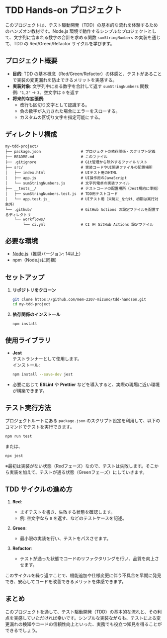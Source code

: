 # TDD Hands-on プロジェクト

このプロジェクトは、テスト駆動開発（TDD）の基本的な流れを体験するためのハンズオン教材です。Node.js 環境で動作するシンプルなプロジェクトとして、文字列に含まれる数字の合計を求める関数 `sumStringNumbers` の実装を通じて、TDD の Red/Green/Refactor サイクルを学びます。

## プロジェクト概要

- **目的**: TDD の基本概念（Red/Green/Refactor）の体感と、テストがあることで実装の変更漏れを防止できるメリットを実感する。
- **実装対象**: 文字列中にある数字を合計して返す `sumStringNumbers` 関数  
  例: `"1,2"` → `3`、空文字は `0` を返す
- **将来的な拡張例**:
  - 改行も区切り文字として認識する。
  - 負の数字が入力された場合にエラーをスローする。
  - カスタムの区切り文字を指定可能にする。

## ディレクトリ構成

```
my-tdd-project/
├── package.json                  # プロジェクトの依存関係・スクリプト定義
├── README.md                     # このファイル
├── .gitignore                    # Git管理から除外するファイルリスト
├── src/                          # 実装コードやUI関連ファイルの配置場所
│   ├── index.html                # UIテスト用のHTML
│   ├── app.js                    # UI操作用のJavaScript
│   └── sumStringNumbers.js       # 文字列電卓の実装ファイル
├── __tests__/                    # テストコードの配置場所（Jest規約に準拠）
│   ├── sumStringNumbers.test.js  # TDD用テストコード
│   └── app.test.js_              # UIテスト用（末尾に_を付け、初期は実行対象外）
└── .github/                      # GitHub Actions の設定ファイルを配置するディレクトリ
    └── workflows/
        └── ci.yml                # CI 用 GitHub Actions 設定ファイル
```

## 必要な環境

- [Node.js](https://nodejs.org/)（推奨バージョン: 14以上）
- npm（Node.jsに同梱）

## セットアップ

1. **リポジトリをクローン**

   ```bash
   git clone https://github.com/mem-2207-mizuno/tdd-handson.git
   cd my-tdd-project
   ```

2. **依存関係のインストール**

   ```bash
   npm install
   ```

## 使用ライブラリ

- **Jest**  
  テストランナーとして使用します。  
  インストール:  
  ```bash
  npm install --save-dev jest
  ```
- 必要に応じて **ESLint** や **Prettier** などを導入すると、実際の現場に近い環境が構築できます。

## テスト実行方法

プロジェクトルートにある `package.json` のスクリプト設定を利用して、以下のコマンドでテストを実行できます。

```bash
npm run test
```

または、

```bash
npx jest
```

※最初は実装がない状態（Redフェーズ）なので、テストは失敗します。そこから実装を加えて、テストが通る状態（Greenフェーズ）にしていきます。

## TDD サイクルの進め方

1. **Red**:  
   - まずテストを書き、失敗する状態を確認します。
   - 例: 空文字なら `0` を返す、などのテストケースを記述。

2. **Green**:  
   - 最小限の実装を行い、テストをパスさせます。

3. **Refactor**:  
   - テストが通った状態でコードのリファクタリングを行い、品質を向上させます。

このサイクルを繰り返すことで、機能追加や仕様変更に伴う不具合を早期に発見でき、安心してコードを改善できるメリットを体感できます。

## まとめ

このプロジェクトを通して、テスト駆動開発（TDD）の基本的な流れと、その利点を実感していただければ幸いです。シンプルな実装ながらも、テストによる変更漏れの検知やコードの信頼性向上といった、実務でも役立つ知見を得ることができるでしょう。
